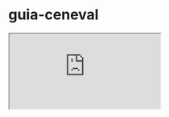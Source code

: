 # guia-ceneval

<iframe src="https://docs.google.com/document/d/1GH4B__EDBI_horAVrqEzF3IsO2rImT0a5LaNLpFN2Os/pub?embedded=true"></iframe>
